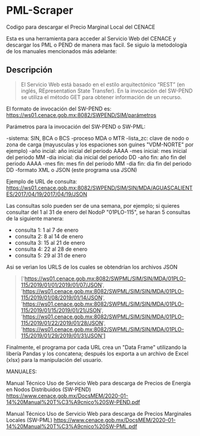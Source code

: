 # PML-Scraper
Codigo para descargar el Precio Marginal Local del CENACE

Esta es una herramienta para acceder al Servicio Web del CENACE y descargar los PML o PEND de manera mas facil. Se siguio la metodología de los manuales mencionados más adelante:

## Descripción
> El Servicio Web está basado en el estilo arquitectónico “REST” (en inglés, REpresentation State Transfer). En la
invocación del SW-PEND se utiliza el método GET para obtener información de un recurso.

El formato de invocación del SW-PEND es:
https://ws01.cenace.gob.mx:8082/SWPEND/SIM/parámetros

Parámetros para la invocación del SW-PEND o SW-PML:

-sistema: SIN, BCA o BCS
-proceso MDA o MTR
-lista_zc: clave de nodo o zona de carga (mayusculas y los espaciones son guines "VDM-NORTE" por ejemplo)
-año incial: año inicial del periodo AAAA
-mes inicial: mes inicial del periodo MM
-dia inicial: dia inicial del periodo DD
-año fin: año fin del periodo AAAA
-mes fin: mes fin del periodo MM
-dia fin: dia fin del periodo DD
-formato XML o JSON (este programa usa JSON)

Ejemplo de URL de consulta: https://ws01.cenace.gob.mx:8082/SWPEND/SIM/SIN/MDA/AGUASCALIENTES/2017/04/19/2017/04/19/JSON

Las consultas solo pueden ser de una semana, por ejemplo; si quieres consultar del 1 al 31 de enero del NodoP "01PLO-115", se haran 5 consultas de la siguiente manera:

- consulta 1: 1 al 7 de enero
- consulta 2: 8 al 14 de enero
- consulta 3: 15 al 21 de enero
- consulta 4: 22 al 28 de enero
- consulta 5: 29 al 31 de enero
 
Asi se verìan los URLS de los cuales se obtendrían los archivos JSON
> ['https://ws01.cenace.gob.mx:8082/SWPML/SIM/SIN/MDA/01PLO-115/2019/01/01/2019/01/07/JSON',
>'https://ws01.cenace.gob.mx:8082/SWPML/SIM/SIN/MDA/01PLO-115/2019/01/08/2019/01/14/JSON',
> 'https://ws01.cenace.gob.mx:8082/SWPML/SIM/SIN/MDA/01PLO-115/2019/01/15/2019/01/21/JSON',
> 'https://ws01.cenace.gob.mx:8082/SWPML/SIM/SIN/MDA/01PLO-115/2019/01/22/2019/01/28/JSON',
> 'https://ws01.cenace.gob.mx:8082/SWPML/SIM/SIN/MDA/01PLO-115/2019/01/29/2019/01/31/JSON']

Finalmente, el programa por cada URL crea un "Data Frame" utilizando la libería Pandas y los concatena; después los exporta a un archivo de Excel (xlsx) para la manipulación del usuario.


MANUALES:


Manual Técnico Uso de Servicio Web para descarga de Precios de Energía en Nodos Distribuidos (SW-PEND)
https://www.cenace.gob.mx/DocsMEM/2020-01-14%20Manual%20T%C3%A9cnico%20SW-PEND.pdf

Manual Técnico Uso de Servicio Web para descarga de Precios Marginales Locales (SW-PML)
https://www.cenace.gob.mx/DocsMEM/2020-01-14%20Manual%20T%C3%A9cnico%20SW-PML.pdf
